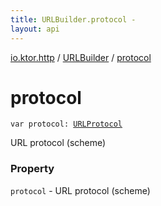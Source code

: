 ```yaml
---
title: URLBuilder.protocol - 
layout: api
---
```


<div class='api-docs-breadcrumbs'><a href="../index.html">io.ktor.http</a> / <a href="index.html">URLBuilder</a> / <a href="./protocol.html">protocol</a></div>

# protocol

<div class="signature"><code><span class="keyword">var </span><span class="identifier">protocol</span><span class="symbol">: </span><a href="../-u-r-l-protocol/index.html"><span class="identifier">URLProtocol</span></a></code></div>

URL protocol (scheme)

### Property

<code>protocol</code> - URL protocol (scheme)